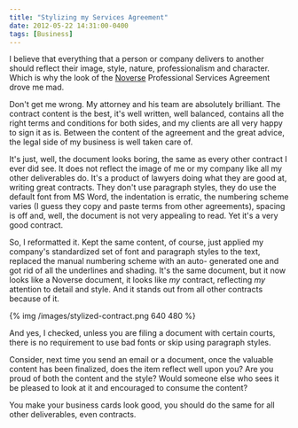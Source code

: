 ```yaml
---
title: "Stylizing my Services Agreement"
date: 2012-05-22 14:31:00-0400
tags: [Business]
---
```


I believe that everything that a person or company delivers to another should reflect their image, style, nature, professionalism and character. Which is why the look of the [Noverse](http://www.noverse.com) Professional Services Agreement drove me mad.

Don't get me wrong. My attorney and his team are absolutely brilliant. The contract content is the best, it's well written, well balanced, contains all the right terms and conditions for both sides, and my clients are all very happy to sign it as is. Between the content of the agreement and the great advice, the legal side of my business is well taken care of.

It's just, well, the document looks boring, the same as every other contract I ever did see. It does not reflect the image of me or my company like all my other deliverables do. It's a product of lawyers doing what they are good at, writing great contracts. They don't use paragraph styles, they do use the default font from MS Word, the indentation is erratic, the numbering scheme varies (I guess they copy and paste terms from other agreements), spacing is off and, well, the document is not very appealing to read. Yet it's a very good contract.

So, I reformatted it. Kept the same content, of course, just applied my company's standardized set of font and paragraph styles to the text, replaced the manual numbering scheme with an auto- generated one and got rid of all the underlines and shading. It's the same document, but it now looks like a Noverse document, it looks like *my* contract, reflecting *my* attention to detail and style. And it stands out from all other contracts because of it.

{% img /images/stylized-contract.png 640 480 %}

And yes, I checked, unless you are filing a document with certain courts, there is no requirement to use bad fonts or skip using paragraph styles.

Consider, next time you send an email or a document, once the valuable content has been finalized, does the item reflect well upon you? Are you proud of both the content and the style? Would someone else who sees it be pleased to look at it and encouraged to consume the content?

You make your business cards look good, you should do the same for all other deliverables, even contracts.
